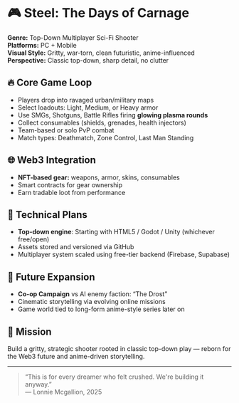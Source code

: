 # 🎮 Steel: The Days of Carnage

**Genre:** Top-Down Multiplayer Sci-Fi Shooter  
**Platforms:** PC + Mobile  
**Visual Style:** Gritty, war-torn, clean futuristic, anime-influenced  
**Perspective:** Classic top-down, sharp detail, no clutter  

## 🔥 Core Game Loop

- Players drop into ravaged urban/military maps
- Select loadouts: Light, Medium, or Heavy armor
- Use SMGs, Shotguns, Battle Rifles firing **glowing plasma rounds**
- Collect consumables (shields, grenades, health injectors)
- Team-based or solo PvP combat
- Match types: Deathmatch, Zone Control, Last Man Standing

## 🌐 Web3 Integration

- **NFT-based gear:** weapons, armor, skins, consumables
- Smart contracts for gear ownership
- Earn tradable loot from performance

## 🧱 Technical Plans

- **Top-down engine**: Starting with HTML5 / Godot / Unity (whichever free/open)
- Assets stored and versioned via GitHub
- Multiplayer system scaled using free-tier backend (Firebase, Supabase)

## 📖 Future Expansion

- **Co-op Campaign** vs AI enemy faction: “The Drost”
- Cinematic storytelling via evolving online missions
- Game world tied to long-form anime-style series later on

## 🎯 Mission

Build a gritty, strategic shooter rooted in classic top-down play — reborn for the Web3 future and anime-driven storytelling.

---

> “This is for every dreamer who felt crushed. We're building it anyway.”  
> — Lonnie Mcgallion, 2025
